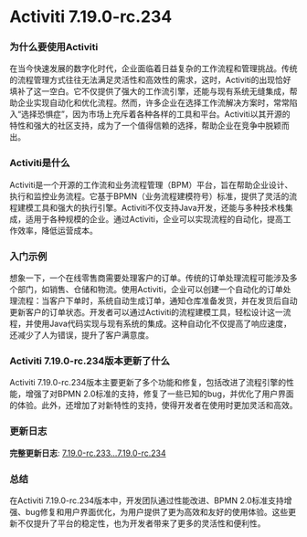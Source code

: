 # Activiti 7.19.0-rc.234
### 为什么要使用Activiti

在当今快速发展的数字化时代，企业面临着日益复杂的工作流程和管理挑战。传统的流程管理方式往往无法满足灵活性和高效性的需求，这时，Activiti的出现恰好填补了这一空白。它不仅提供了强大的工作流引擎，还能与现有系统无缝集成，帮助企业实现自动化和优化流程。然而，许多企业在选择工作流解决方案时，常常陷入“选择恐惧症”，因为市场上充斥着各种各样的工具和平台。Activiti以其开源的特性和强大的社区支持，成为了一个值得信赖的选择，帮助企业在竞争中脱颖而出。

### Activiti是什么

Activiti是一个开源的工作流和业务流程管理（BPM）平台，旨在帮助企业设计、执行和监控业务流程。它基于BPMN（业务流程建模符号）标准，提供了灵活的流程建模工具和强大的执行引擎。Activiti不仅支持Java开发，还能与多种技术栈集成，适用于各种规模的企业。通过Activiti，企业可以实现流程的自动化，提高工作效率，降低运营成本。

### 入门示例

想象一下，一个在线零售商需要处理客户的订单。传统的订单处理流程可能涉及多个部门，如销售、仓储和物流。使用Activiti，企业可以创建一个自动化的订单处理流程：当客户下单时，系统自动生成订单，通知仓库准备发货，并在发货后自动更新客户的订单状态。开发者可以通过Activiti的流程建模工具，轻松设计这一流程，并使用Java代码实现与现有系统的集成。这种自动化不仅提高了响应速度，还减少了人为错误，提升了客户满意度。

### Activiti 7.19.0-rc.234版本更新了什么

Activiti 7.19.0-rc.234版本主要更新了多个功能和修复，包括改进了流程引擎的性能，增强了对BPMN 2.0标准的支持，修复了一些已知的bug，并优化了用户界面的体验。此外，还增加了对新特性的支持，使得开发者在使用时更加灵活和高效。

### 更新日志

**完整更新日志**: [7.19.0-rc.233...7.19.0-rc.234](https://github.com/Activiti/Activiti/compare/7.19.0-rc.233...7.19.0-rc.234)

### 总结

在Activiti 7.19.0-rc.234版本中，开发团队通过性能改进、BPMN 2.0标准支持增强、bug修复和用户界面优化，为用户提供了更为高效和友好的使用体验。这些更新不仅提升了平台的稳定性，也为开发者带来了更多的灵活性和便利性。